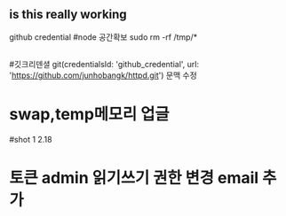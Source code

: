 ## is this really working
github credential
#node 공간확보 sudo rm -rf /tmp/*
##
#깃크리덴셜 git(credentialsId: 'github_credential', url: 'https://github.com/junhobangk/httpd.git') 문맥 수정
# swap,temp메모리 업글
#shot 1 2.18
# 토큰 admin 읽기쓰기 권한 변경 email 추가
